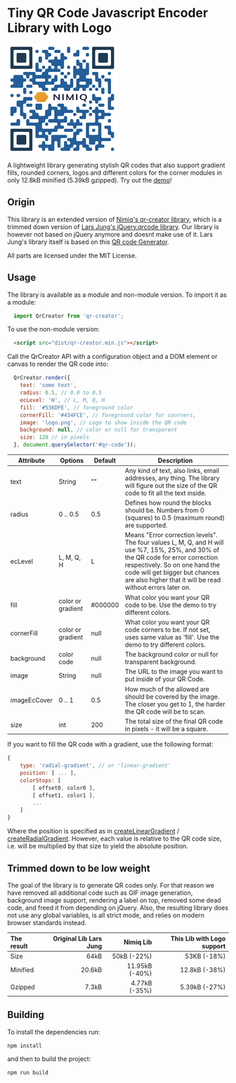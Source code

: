 # Tiny QR Code Javascript Encoder Library with Logo

<img src="demo/qr-code-example.png"/>

A lightweight library generating stylish QR codes that also support gradient fills, rounded corners, logos and different colors for the corner modules in only 12.8kB minified (5.39kB gzipped).
Try out the [demo](https://airconole.github.io/qr-creator-logo/demo)!

## Origin
This library is an extended version of [Nimiq's qr-creator library](https://github.com/nimiq/qr-creator), which is a trimmed down version of [Lars Jung's jQuery.qrcode library](https://larsjung.de/jquery-qrcode/). Our library is however not based on jQuery anymore and doesnt make use of it. Lars Jung's library itself is based on this [QR code Generator](https://github.com/kazuhikoarase/qrcode-generator).

All parts are licensed under the MIT License.

## Usage
The library is available as a module and non-module version.
To import it as a module:
```javascript
  import QrCreator from 'qr-creator';
```
To use the non-module version:
```html
  <script src="dist/qr-creator.min.js"></script>
```

Call the QrCreator API with a configuration object and a DOM element or canvas to render the QR code into:
```javascript
  QrCreator.render({
    text: 'some text',
    radius: 0.5, // 0.0 to 0.5
    ecLevel: 'H', // L, M, Q, H
    fill: '#536DFE', // foreground color
    cornerFill: '#434FCE', // foreground color for conrners,
    image: 'logo.png', // Logo to show inside the QR code
    background: null, // color or null for transparent
    size: 128 // in pixels
  }, document.querySelector('#qr-code'));
```

Attribute | Options           | Default | Description
----------|-------------------|---------|------------
text | String            | ""      | Any kind of text, also links, email addresses, any thing. The library will figure out the size of the QR code to fit all the text inside.
radius | 0 .. 0.5          | 0.5     | Defines how round the blocks should be. Numbers from 0 (squares) to 0.5 (maximum round) are supported.
ecLevel | L, M, Q, H        | L       | Means "Error correction levels". The four values L, M, Q, and H will use %7, 15%, 25%, and 30% of the QR code for error correction respectively. So on one hand the code will get bigger but chances are also higher that it will be read without errors later on.
fill | color or gradient | #000000 | What color you want your QR code to be. Use the demo to try different colors.
cornerFill | color or gradient | null    | What color you want your QR code corners to be. If not set, uses same value as 'fill'. Use the demo to try different colors.
background | color code        | null    | The background color or null for transparent background.
image | String            | null    | The URL to the image you want to put inside of your QR Code.
imageEcCover | 0 .. 1            | 0.5     | How much of the allowed are should be covered by the image. The closer you get to 1, the harder the QR code will be to scan.
size | int               | 200     | The total size of the final QR code in pixels - it will be a square.

If you want to fill the QR code with a gradient, use the following format:
```js
{
    type: 'radial-gradient', // or 'linear-gradient'
    position: [ ... ],
    colorStops: [
        [ offset0, color0 ],
        [ offset1, color1 ],
        ...
    ]
}
```
Where the position is specified as in [createLinearGradient](https://developer.mozilla.org/en-US/docs/Web/API/CanvasRenderingContext2D/createLinearGradient) / [createRadialGradient](https://developer.mozilla.org/en-US/docs/Web/API/CanvasRenderingContext2D/createRadialGradient). However, each value is relative to the QR code size, i.e. will be multiplied by that size to yield the absolute position.

## Trimmed down to be low weight
The goal of the library is to generate QR codes only. For that reason we have removed all additional code such as GIF image generation, background image support, rendering a label on top, removed some dead code, and freed it from depending on jQuery. Also, the resulting library does not use any global variables, is all strict mode, and relies on modern browser standards instead.

The result | Original Lib Lars Jung |      Nimiq Lib | This Lib with Logo support
:--- |-----------------------:|---------------:| ---:
Size |                   64kB |    50kB (-22%) | 53KB (-18%)
Minified |                 20.6kB | 11.95kB (-40%) | 12.8kB (-38%)
Gzipped |                  7.3kB |  4.77kB (-35%)  | 5.39kB (-27%)

## Building

To install the dependencies run:
```bash
npm install
```
and then to build the project:
```bash
npm run build
```
